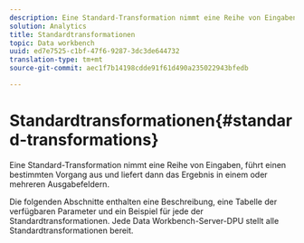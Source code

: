 ```yaml
---
description: Eine Standard-Transformation nimmt eine Reihe von Eingaben, führt einen bestimmten Vorgang aus und liefert dann das Ergebnis in einem oder mehreren Ausgabefeldern.
solution: Analytics
title: Standardtransformationen
topic: Data workbench
uuid: ed7e7525-c1bf-47f6-9287-3dc3de644732
translation-type: tm+mt
source-git-commit: aec1f7b14198cdde91f61d490a235022943bfedb

---
```



# Standardtransformationen{#standard-transformations}

Eine Standard-Transformation nimmt eine Reihe von Eingaben, führt einen bestimmten Vorgang aus und liefert dann das Ergebnis in einem oder mehreren Ausgabefeldern.

Die folgenden Abschnitte enthalten eine Beschreibung, eine Tabelle der verfügbaren Parameter und ein Beispiel für jede der Standardtransformationen. Jede Data Workbench-Server-DPU stellt alle Standardtransformationen bereit.
